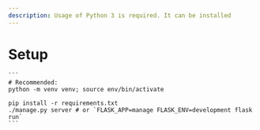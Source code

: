 ```yaml
---
description: Usage of Python 3 is required. It can be installed
---
```


# Setup

````markup
```
# Recommended:
python -m venv venv; source env/bin/activate

pip install -r requirements.txt
./manage.py server # or `FLASK_APP=manage FLASK_ENV=development flask run`
```
````
